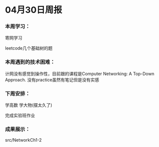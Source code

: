 # 04月30日周报

### 本周学习：

寄网学习

leetcode几个基础树的题

### 本周遇到的技术困难：

计网没有感觉到操作性，目前跟的课程是Computer Networking: A Top-Down Approach. 没有practice虽然有笔记但是没有实感

### 下周安排：

学高数 学大物(摆太久了)

完成实验班作业

### 成果展示：

src/NetworkCh1-2
